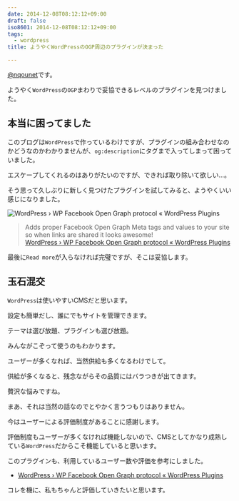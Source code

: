 ```yaml
---
date: 2014-12-08T08:12:12+09:00
draft: false
iso8601: 2014-12-08T08:12:12+09:00
tags:
  - wordpress
title: ようやくWordPressのOGP周辺のプラグインが決まった

---
```


[@nqounet](https://twitter.com/nqounet)です。

ようやく`WordPress`の`OGP`まわりで妥協できるレベルのプラグインを見つけました。

## 本当に困ってました

このブログは`WordPress`で作っているわけですが、プラグインの組み合わせなのかどうなのかわかりませんが、`og:description`にタグまで入ってしまって困っていました。

エスケープしてくれるのはありがたいのですが、できれば取り除いて欲しい…。

そう思って久しぶりに新しく見つけたプラグインを試してみると、ようやくいい感じになりました。

![WordPress › WP Facebook Open Graph protocol « WordPress Plugins](https://www.nqou.net/wp-content/uploads/2014/12/07fe4132392d7128ee08471bb3fcf0ae-300x225.jpg)

> Adds proper Facebook Open Graph Meta tags and values to your site so when links are shared it looks awesome!  
> [WordPress › WP Facebook Open Graph protocol « WordPress Plugins](https://wordpress.org/plugins/wp-facebook-open-graph-protocol/)

最後に`Read more`が入らなければ完璧ですが、そこは妥協します。

## 玉石混交

`WordPress`は使いやすいCMSだと思います。

設定も簡単だし、誰にでもサイトを管理できます。

テーマは選び放題、プラグインも選び放題。

みんながこぞって使うのもわかります。

ユーザーが多くなれば、当然供給も多くなるわけでして。

供給が多くなると、残念ながらその品質にはバラつきが出てきます。

贅沢な悩みですね。

まあ、それは当然の話なのでとやかく言うつもりはありません。

今はユーザーによる評価制度があることに感謝します。

評価制度もユーザーが多くなければ機能しないので、CMSとしてかなり成熟している`WordPress`だからこそ機能していると思います。

このプラグインも、利用しているユーザー数や評価を参考にしました。

- [WordPress › WP Facebook Open Graph protocol « WordPress Plugins](https://wordpress.org/plugins/wp-facebook-open-graph-protocol/)

コレを機に、私もちゃんと評価していきたいと思います。
